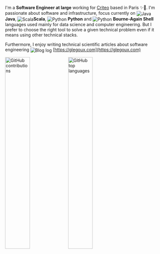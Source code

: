I'm a **Software Engineer at large** working for [Criteo](https://www.criteo.com) based in Paris ✨🗼. I'm passionate about software and infrastructure, focus currently on <img src="https://glegoux.com/_static/common/img/java.png" alt="Java" valign="middle"/> **Java**, <img src="https://glegoux.com/_static/common/img/scala.png" alt="Scala" valign="middle"/>**Scala**, <img src="https://glegoux.com/_static/common/img/python.png" alt="Python" valign="middle"/> **Python** and <img src="https://glegoux.com/_static/common/img/bash.png" alt="Python" valign="middle"/> **Bourne-Again Shell** languages used mainly for data science and computer engineering. But I prefer to choose the right tool to solve a given technical problem even if it means using other technical stacks.

Furthermore, I enjoy writing technical scientific articles about software engineering <img src="https://glegoux.com/favicon.ico?v=1" alt="Blog log" valign="middle"/> [https://glegoux.com](https://glegoux.com)

<div>
  <img width="40%" src="https://github-readme-stats.vercel.app/api?username=glegoux&count_private=true&show_icons=true" alt="GitHub contributions"/>
  <img width="40%" src="https://github-readme-stats.vercel.app/api/top-langs/?username=glegoux&layout=compact&count_private=true&hide=css,scss,html,jupyter%20notebook,vim%20script,makefile,ruby,dockerfile" alt="GitHub top languages"/>
</div>
